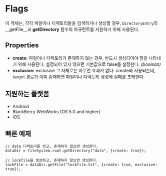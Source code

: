 Flags
=====

이 객체는, 각각 파일이나 디렉토리들을 검색하거나 생성할 경우, `DirectoryEntry`의 __getFile__과 __getDirectory__ 함수의 아규먼트를 지원하기 위해 사용된다. 

Properties
----------

- __create:__ 파일이나 디렉토리가 존재하지 않는 경우, 반드시 생성되어야 함을 나타내기 위해 사용된다. 설정되어 있지 않으면 기본값으로 false를 설정한다. _(boolean)_ 
- __exclusive:__ exclusive 그 자체로는 아무런 효과가 없다. create와 사용되는데, target 경로가 이미 존재하면 파일이나 디렉토리 생성에 실패를 초래한다.

지원하는 플랫폼
-------------------

- Android
- BlackBerry WebWorks (OS 5.0 and higher)
- iOS

빠른 예제
-------------

    // data 디렉토리를 얻고, 존재하지 않으면 생성한다.
    dataDir = fileSystem.root.getDirectory("data", {create: true});

    // lockfile을 생성하고, 존재하지 않으면 생성한다.
    lockFile = dataDir.getFile("lockfile.txt", {create: true, exclusive: true});
